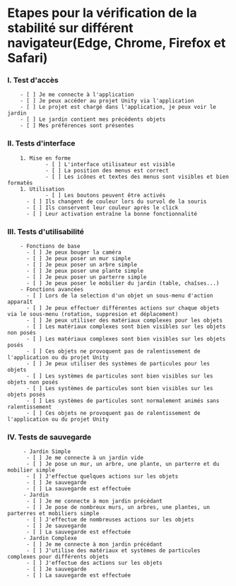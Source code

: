 # Etapes pour la vérification de la stabilité sur différent navigateur(Edge, Chrome, Firefox et Safari)

### I.    Test d'accès

        - [ ] Je me connecte à l'application
        - [ ] Je peux accéder au projet Unity via l'application
        - [ ] Le projet est chargé dans l'application, je peux voir le jardin
        - [ ] Le jardin contient mes précédents objets
        - [ ] Mes préférences sont présentes
  
### II.   Tests d'interface
        1. Mise en forme
                - [ ] L'interface utilisateur est visible
                - [ ] La position des menus est correct
                - [ ] Les icônes et textes des menus sont visibles et bien formatés
        1. Utilisation
                - [ ] Les boutons peuvent être activés
          - [ ] Ils changent de couleur lors du survol de la souris
          - [ ] Ils conservent leur couleur après le click
          - [ ] Leur activation entraîne la bonne fonctionnalité
          
### III.  Tests d'utilisabilité
        - Fonctions de base
          - [ ] Je peux bouger la caméra
          - [ ] Je peux poser un mur simple
          - [ ] Je peux poser un arbre simple
          - [ ] Je peux poser une plante simple
          - [ ] Je peux poser un parterre simple
          - [ ] Je peux poser le mobilier du jardin (table, chaîses...)
        - Fonctions avancées
          - [ ] Lors de la selection d'un objet un sous-menu d'action apparaît
          - [ ] Je peux effectuer différentes actions sur chaque objets via le sous-menu (rotation, suppresion et déplacement)
          - [ ] Je peux utiliser des matériaux complexes pour les objets
          - [ ] Les matériaux complexes sont bien visibles sur les objets non posés
          - [ ] Les matériaux complexes sont bien visibles sur les objets posés
          - [ ] Ces objets ne provoquent pas de ralentissement de l'application ou du projet Unity
          - [ ] Je peux utiliser des systèmes de particules pour les objets
          - [ ] Les systèmes de particules sont bien visibles sur les objets non posés
          - [ ] Les systèmes de particules sont bien visibles sur les objets posés
          - [ ] Les systèmes de particules sont normalement animés sans ralentissement
          - [ ] Ces objets ne provoquent pas de ralentissement de l'application ou du projet Unity
          
### IV.   Tests de sauvegarde
         - Jardin Simple
          - [ ] Je me connecte à un jardin vide
          - [ ] Je pose un mur, un arbre, une plante, un parterre et du mobilier simple
          - [ ] J'effectue quelques actions sur les objets
          - [ ] Je sauvegarde
          - [ ] La sauvegarde est effectuée
         - Jardin
          - [ ] Je me connecte à mon jardin précédant
          - [ ] Je pose de nombreux murs, un arbres, une plantes, un parterres et mobiliers simple
          - [ ] J'effectue de nombreuses actions sur les objets
          - [ ] Je sauvegarde
          - [ ] La sauvegarde est effectuée
         - Jardin Complexe
          - [ ] Je me connecte à mon jardin précédant
          - [ ] J'utilise des matériaux et systèmes de particules complexes pour différents objets
          - [ ] J'effectue des actions sur les objets
          - [ ] Je sauvegarde
          - [ ] La sauvegarde est effectuée
